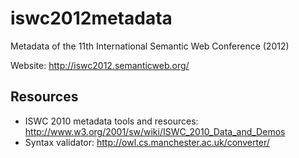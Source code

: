iswc2012metadata
================

Metadata of the 11th International Semantic Web Conference (2012)

Website: http://iswc2012.semanticweb.org/

## Resources

* ISWC 2010 metadata tools and resources: http://www.w3.org/2001/sw/wiki/ISWC_2010_Data_and_Demos
* Syntax validator: http://owl.cs.manchester.ac.uk/converter/
